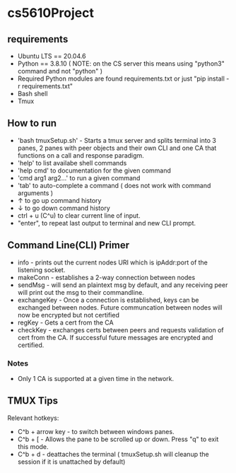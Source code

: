 # cs5610Project

## requirements
* Ubuntu LTS ==  20.04.6 
* Python == 3.8.10 ( NOTE: on the CS server this means using "python3" command and not "python" )
* Required Python modules are found requirements.txt or just "pip install -r requirements.txt"
* Bash shell
* Tmux

## How to run
* 'bash tmuxSetup.sh' - Starts a tmux server and splits terminal into 3 panes, 2 panes with peer objects and their own CLI 
and one CA that functions on a call and response paradigm.
* 'help' to list availabe shell commands
* 'help cmd' to documentation for the given command
* 'cmd arg1 arg2...' to run a given command
* 'tab' to auto-complete a command ( does not work with command arguments )
*  ↑ to go up command history
*  ↓ to go down command history
*  ctrl + u (C^u) to clear current line of input.
*  "enter", to repeat last output to terminal and new CLI prompt.

## Command Line(CLI) Primer
* info - prints out the current nodes URI which is ipAddr:port of the listening socket.
* makeConn - establishes a 2-way connection between nodes
* sendMsg - will send an plaintext msg by default, and any receiving peer will print out the msg to their commandline.
* exchangeKey - Once a connection is established, keys can be exchanged between nodes. Future communcation between nodes
will now be encrypted but not certified
* regKey - Gets a cert from the CA
* checkKey - exchanges certs between peers and requests validation of cert from the CA. If successful future messages are encrypted and certified.

### Notes
* Only 1 CA is supported at a given time in the network.

## TMUX Tips
Relevant hotkeys:
* C^b + arrow key - to switch between windows panes.
* C^b + [ - Allows the pane to be scrolled up or down. Press "q" to exit this mode.
* C^b + d - deattaches the terminal ( tmuxSetup.sh will cleanup the session if it is unattached by default)